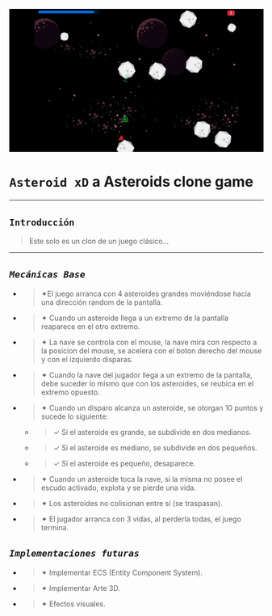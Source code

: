![Glichteroids](background.jpg)
# **`Asteroid xD`** a Asteroids clone game
---
## `Introducción`
> Este solo es un clon de un juego clásico...
---
## *`Mecánicas Base`*

* >✦El juego arranca con 4 asteroides grandes moviéndose hacia una dirección random de la
pantalla.

* >✦ Cuando un asteroide llega a un extremo de la pantalla reaparece en el otro extremo.
* >✦ La nave se controla con el mouse, la nave mira con respecto a la posicion del mouse, se acelera con el boton derecho del mouse y con el izquierdo disparas.
* >✦ Cuando la nave del jugador llega a un extremo de la pantalla, debe suceder lo mismo que
con los asteroides, se reubica en el extremo opuesto.
* >✦ Cuando un disparo alcanza un asteroide, se otorgan 10 puntos y sucede lo siguiente:

    * >✓ Si el asteroide es grande, se subdivide en dos medianos.

    * >✓ Si el asteroide es mediano, se subdivide en dos pequeños.

    * >✓ Si el asteroide es pequeño, desaparece.

* >✦ Cuando un asteroide toca la nave, si la misma no posee el escudo activado, explota y se
pierde una vida.

* >✦ Los asteroides no colisionan entre sí (se traspasan).

* >✦ El jugador arranca con 3 vidas, al perderla todas, el juego termina.

## *`Implementaciones futuras`*

* >✦ Implementar ECS (Entity Component System).
* >✦ Implementar Arte 3D.
* >✦ Efectos visuales.
